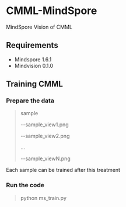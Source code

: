 # CMML-MindSpore
MindSpore Vision of CMML

## Requirements
- Mindspore 1.6.1
- Mindvision 0.1.0

## Training CMML

### Prepare the data
 > sample
 >
 > --sample_view1.png
 >
 > --sample_view2.png
 >
 >...
 >
 >--sample_viewN.png
 >
Each sample can be trained after this treatment
 
### Run the code
> python ms_train.py
